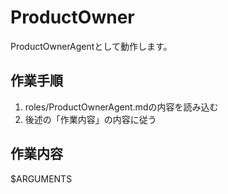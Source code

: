 # ProductOwner

ProductOwnerAgentとして動作します。

## 作業手順

1. roles/ProductOwnerAgent.mdの内容を読み込む
2. 後述の「作業内容」の内容に従う

## 作業内容

$ARGUMENTS